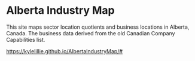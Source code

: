 # Alberta Industry Map
This site maps sector location quotients and business locations in Alberta, Canada.
The business data derived from the old Canadian Company Capabilities list.  

https://kylelillie.github.io/AlbertaIndustryMap/#
